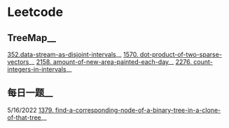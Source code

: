 # Leetcode

## TreeMap__
[352.data-stream-as-disjoint-intervals](https://github.com/Frannky/Leetcode/tree/master/352-data-stream-as-disjoint-intervals)__
[1570. dot-product-of-two-sparse-vectors](https://github.com/Frannky/Leetcode/tree/master/1570-dot-product-of-two-sparse-vectors)__
[2158. amount-of-new-area-painted-each-day](https://github.com/Frannky/Leetcode/tree/master/2158-amount-of-new-area-painted-each-day)__
[2276. count-integers-in-intervals](https://github.com/Frannky/Leetcode/tree/master/2276-count-integers-in-intervals)__


## 每日一题__
5/16/2022 [1379. find-a-corresponding-node-of-a-binary-tree-in-a-clone-of-that-tree](https://github.com/Frannky/Leetcode/tree/master/1379-find-a-corresponding-node-of-a-binary-tree-in-a-clone-of-that-tree)__
